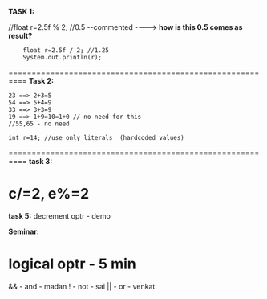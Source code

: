 **TASK 1:**

//float r=2.5f % 2; //0.5 --commented   ----> **how is this 0.5 comes as result?**
		
		float r=2.5f / 2; //1.25
		System.out.println(r);

==========================================================
**Task 2:**

	23 ==> 2+3=5
	54 ==> 5+4=9
	33 ==> 3+3=9
	19 ==> 1+9=10=1+0 // no need for this
	//55,65 - no need

	int r=14; //use only literals  (hardcoded values)
==========================================================
**task 3:**

c/=2, e%=2
 =========================================================
**task 5:**
decrement optr - demo

**Seminar:**

logical optr - 5 min
======================
&& - and - madan
! - not - sai
|| - or  - venkat
